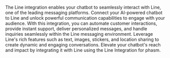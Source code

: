 The Line integration enables your chatbot to seamlessly interact with Line, one of the leading messaging platforms. Connect your AI-powered chatbot to Line and unlock powerful communication capabilities to engage with your audience. With this integration, you can automate customer interactions, provide instant support, deliver personalized messages, and handle inquiries seamlessly within the Line messaging environment. Leverage Line's rich features such as text, images, stickers, and location sharing to create dynamic and engaging conversations. Elevate your chatbot's reach and impact by integrating it with Line using the Line Integration for phasm.
